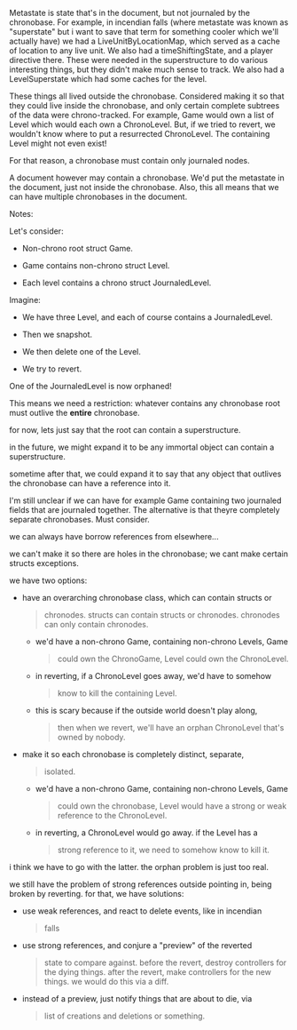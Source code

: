 Metastate is state that\'s in the document, but not journaled by the
chronobase. For example, in incendian falls (where metastate was known
as \"superstate\" but i want to save that term for something cooler
which we\'ll actually have) we had a LiveUnitByLocationMap, which served
as a cache of location to any live unit. We also had a
timeShiftingState, and a player directive there. These were needed in
the superstructure to do various interesting things, but they didn\'t
make much sense to track. We also had a LevelSuperstate which had some
caches for the level.

These things all lived outside the chronobase. Considered making it so
that they could live inside the chronobase, and only certain complete
subtrees of the data were chrono-tracked. For example, Game would own a
list of Level which would each own a ChronoLevel. But, if we tried to
revert, we wouldn\'t know where to put a resurrected ChronoLevel. The
containing Level might not even exist!

For that reason, a chronobase must contain only journaled nodes.

A document however may contain a chronobase. We\'d put the metastate in
the document, just not inside the chronobase. Also, this all means that
we can have multiple chronobases in the document.

Notes:

Let\'s consider:

-   Non-chrono root struct Game.

-   Game contains non-chrono struct Level.

-   Each level contains a chrono struct JournaledLevel.

Imagine:

-   We have three Level, and each of course contains a JournaledLevel.

-   Then we snapshot.

-   We then delete one of the Level.

-   We try to revert.

One of the JournaledLevel is now orphaned!

This means we need a restriction: whatever contains any chronobase root
must outlive the **entire** chronobase.

for now, lets just say that the root can contain a superstructure.

in the future, we might expand it to be any immortal object can contain
a superstructure.

sometime after that, we could expand it to say that any object that
outlives the chronobase can have a reference into it.

I\'m still unclear if we can have for example Game containing two
journaled fields that are journaled together. The alternative is that
theyre completely separate chronobases. Must consider.

we can always have borrow references from elsewhere\...

we can\'t make it so there are holes in the chronobase; we cant make
certain structs exceptions.

we have two options:

-   have an overarching chronobase class, which can contain structs or
    > chronodes. structs can contain structs or chronodes. chronodes can
    > only contain chronodes.

    -   we\'d have a non-chrono Game, containing non-chrono Levels, Game
        > could own the ChronoGame, Level could own the ChronoLevel.

    -   in reverting, if a ChronoLevel goes away, we\'d have to somehow
        > know to kill the containing Level.

    -   this is scary because if the outside world doesn\'t play along,
        > then when we revert, we\'ll have an orphan ChronoLevel that\'s
        > owned by nobody.

-   make it so each chronobase is completely distinct, separate,
    > isolated.

    -   we\'d have a non-chrono Game, containing non-chrono Levels, Game
        > could own the chronobase, Level would have a strong or weak
        > reference to the ChronoLevel.

    -   in reverting, a ChronoLevel would go away. if the Level has a
        > strong reference to it, we need to somehow know to kill it.

i think we have to go with the latter. the orphan problem is just too
real.

we still have the problem of strong references outside pointing in,
being broken by reverting. for that, we have solutions:

-   use weak references, and react to delete events, like in incendian
    > falls

-   use strong references, and conjure a \"preview\" of the reverted
    > state to compare against. before the revert, destroy controllers
    > for the dying things. after the revert, make controllers for the
    > new things. we would do this via a diff.

-   instead of a preview, just notify things that are about to die, via
    > list of creations and deletions or something.
